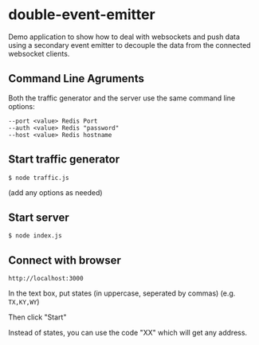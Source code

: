 # double-event-emitter

Demo application to show how to deal with websockets and push data using a secondary event emitter to decouple the data from the connected websocket clients.

## Command Line Agruments
Both the traffic generator and the server use the same command line options:

``` 
--port <value> Redis Port
--auth <value> Redis "password"
--host <value> Redis hostname
```

## Start traffic generator

```
$ node traffic.js
```
(add any options as needed)

## Start server

```
$ node index.js
```

## Connect with browser

```
http://localhost:3000
```

In the text box, put states (in uppercase, seperated by commas)  (e.g. `TX,KY,WY`)

Then click "Start"

Instead of states, you can use the code "XX" which will get any address.
